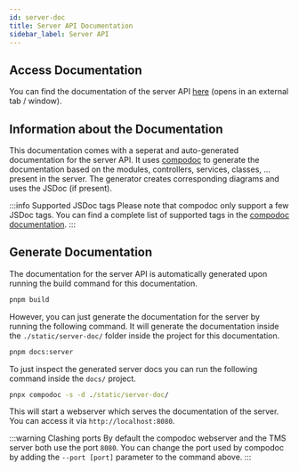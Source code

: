 ```yaml
---
id: server-doc
title: Server API Documentation
sidebar_label: Server API
---
```


## Access Documentation

<!-- Please note that the "pathname://" syntax/protocol is an escape hatch solution provided by docusaurus because the do not have an other solution at the moment (https://github.com/facebook/docusaurus/issues/3894#issuecomment-740622170) -->

You can find the documentation of the server API [here](pathname:///server-doc) (opens in an external tab / window).

## Information about the Documentation

This documentation comes with a seperat and auto-generated documentation for the server API.
It uses [compodoc](https://compodoc.app/) to generate the documentation based on the modules, controllers, services, classes, ... present in the server.
The generator creates corresponding diagrams and uses the JSDoc (if present).

:::info Supported JSDoc tags
Please note that compodoc only support a few JSDoc tags. You can find a complete list of supported tags in the [compodoc documentation](https://compodoc.app/guides/jsdoc-tags.html).
:::

## Generate Documentation

The documentation for the server API is automatically generated upon running the build command for this documentation.

```cmd
pnpm build
```

However, you can just generate the documentation for the server by running the following command.
It will generate the documentation inside the `./static/server-doc/` folder inside the project for this documentation.

```cmd
pnpm docs:server
```

To just inspect the generated server docs you can run the following command inside the `docs/` project.

```cmd
pnpx compodoc -s -d ./static/server-doc/
```

This will start a webserver which serves the documentation of the server.
You can access it via `http://localhost:8080`.

:::warning Clashing ports
By default the compodoc webserver and the TMS server both use the port `8080`.
You can change the port used by compodoc by adding the `--port [port]` parameter to the command above.
:::
